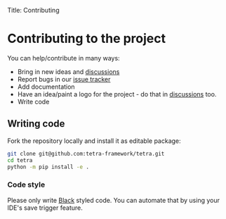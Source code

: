 Title: Contributing

# Contributing to the project

You can help/contribute in many ways:

* Bring in new ideas and [discussions](https://github.com/tetra-framework/tetra/discussions)
* Report bugs in our [issue tracker](https://github.com/tetra-framework/tetra/issues)
* Add documentation
* Have an idea/paint a logo for the project - do that in
  [discussions](https://github.com/tetra-framework/tetra/discussions) too.
* Write code


## Writing code

Fork the repository locally and install it as editable package:

```bash
git clone git@github.com:tetra-framework/tetra.git
cd tetra
python -m pip install -e .
```


### Code style

Please only write [Black](https://github.com/psf/black) styled code. You can automate that by using your IDE's save
trigger feature.
